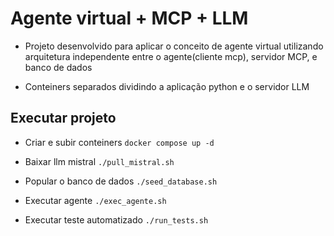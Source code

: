 # Agente virtual + MCP + LLM

- Projeto desenvolvido para aplicar o conceito de agente virtual utilizando arquitetura independente entre o agente(cliente mcp), servidor MCP, e banco de dados

- Conteiners separados dividindo a aplicação python e o servidor LLM

## Executar projeto

- Criar e subir conteiners
```docker compose up -d```

- Baixar llm mistral
```./pull_mistral.sh```

- Popular o banco de dados
```./seed_database.sh```

- Executar agente
```./exec_agente.sh```

- Executar teste automatizado
```./run_tests.sh```
